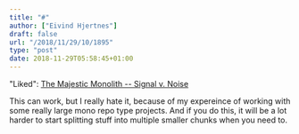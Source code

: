 ```yaml
---
title: "#"
author: ["Eivind Hjertnes"]
draft: false
url: "/2018/11/29/10/1895"
type: "post"
date: 2018-11-29T05:58:45+01:00
---
```


"Liked":
[The
Majestic Monolith -- Signal v. Noise](https://m.signalvnoise.com/the-majestic-monolith-29166d022228)

This can work, but I really hate it, because of my expereince of working
with some really large mono repo type projects. And if you do this, it
will be a lot harder to start splitting stuff into multiple smaller
chunks when you need to.
